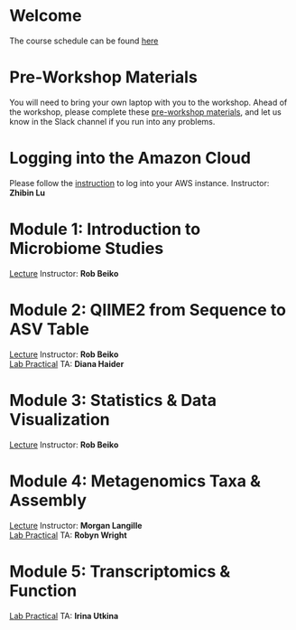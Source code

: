 # Welcome

The course schedule can be found [here](/MIC_2022/Bioinformatics_Workshop_Schedule_Dec2022.pdf)

# Pre-Workshop Materials
You will need to bring your own laptop with you to the workshop. Ahead of the workshop, please complete these [pre-workshop materials](https://github.com/LangilleLab/microbiome_helper/wiki/Metagenomics-(IMPACTT-December-2022)-Pre-workshop), and let us know in the Slack channel if you run into any problems.

# Logging into the Amazon Cloud 
Please follow the [instruction](/MIC_2022/Logging%20into%20AWS) to log into your AWS instance. Instructor: **Zhibin Lu**

# Module 1: Introduction to Microbiome Studies
[Lecture](module1_Introduction.pdf) Instructor: **Rob Beiko**

# Module 2: QIIME2 from Sequence to ASV Table
[Lecture](module2_Sequence_Table_to_ASV.pdf) Instructor: **Rob Beiko**<br />
[Lab Practical](https://github.com/beiko-lab/CBW2021_Module2_16S_Analysis/wiki/MIC-Module-2-tutorial) TA: **Diana Haider**

# Module 3: Statistics & Data Visualization
[Lecture](module3_Statistics_Data_Visualization.pdf) Instructor: **Rob Beiko**

# Module 4: Metagenomics Taxa & Assembly
[Lecture](Metagenomics_taxa_and_assembly.pdf) Instructor: **Morgan Langille**<br />
[Lab Practical](https://github.com/LangilleLab/microbiome_helper/wiki/Metagenomics-(IMPACTT-December-2022)) TA: **Robyn Wright**

# Module 5: Transcriptomics & Function
[Lab Practical](https://github.com/bioinformaticsdotca/MIC_2022/blob/main/Module6_Metatranscriptomics_Tutorial_MIC-2022.md) TA: **Irina Utkina**
